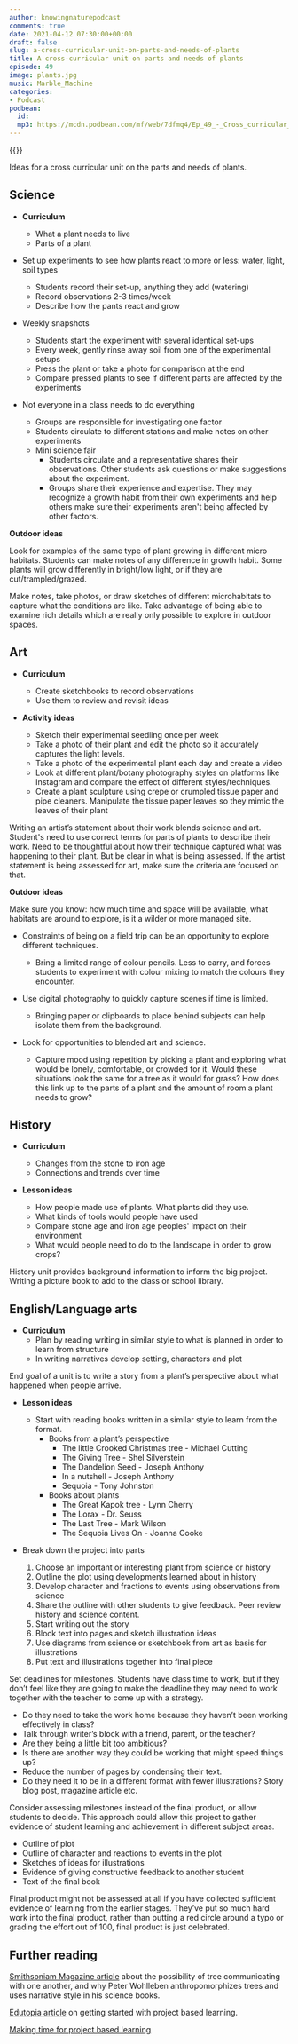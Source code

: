 ```yaml
---
author: knowingnaturepodcast
comments: true
date: 2021-04-12 07:30:00+00:00
draft: false
slug: a-cross-curricular-unit-on-parts-and-needs-of-plants
title: A cross-curricular unit on parts and needs of plants
episode: 49
image: plants.jpg
music: Marble_Machine
categories:
- Podcast
podbean:
  id:
  mp3: https://mcdn.podbean.com/mf/web/7dfmq4/Ep_49_-_Cross_curricular_plant_project81txb.mp3
---
```


{{<podcast-player>}}

Ideas for a cross curricular unit on the parts and needs of plants.

## Science

  * **Curriculum**
    * What a plant needs to live
    * Parts of a plant

  * Set up experiments to see how plants react to more or less: water, light, soil types
    * Students record their set-up, anything they add (watering)
    * Record observations 2-3 times/week
    * Describe how the pants react and grow

  * Weekly snapshots
    * Students start the experiment with several identical set-ups
    * Every week, gently rinse away soil from one of the experimental setups
    * Press the plant or take a photo for comparison at the end
    * Compare pressed plants to see if different parts are affected by the experiments

  * Not everyone in a class needs to do everything
    * Groups are responsible for investigating one factor
    * Students circulate to different stations and make notes on other experiments
    * Mini science fair 
      * Students circulate and a representative shares their observations. Other students ask questions or make suggestions about the experiment.
      * Groups share their experience and expertise. They may recognize a growth habit from their own experiments and help others make sure their experiments aren't being affected by other factors.

**Outdoor ideas**

Look for examples of the same type of plant growing in different micro
habitats. Students can make notes of any difference in growth habit. Some
plants will grow differently in bright/low light, or if they are
cut/trampled/grazed.

Make notes, take photos, or draw sketches of different microhabitats to
capture what the conditions are like. Take advantage of being able to examine
rich details which are really only possible to explore in outdoor spaces.

## Art

  * **Curriculum**
    * Create sketchbooks to record observations
    * Use them to review and revisit ideas

  * **Activity ideas**
    * Sketch their experimental seedling once per week
    * Take a photo of their plant and edit the photo so it accurately captures the light levels.
    * Take a photo of the experimental plant each day and create a video
    * Look at different plant/botany photography styles on platforms like Instagram and compare the effect of different styles/techniques.
    * Create a plant sculpture using crepe or crumpled tissue paper and pipe cleaners. Manipulate the tissue paper leaves so they mimic the leaves of their plant

Writing an artist’s statement about their work blends science and art.
Student's need to use correct terms for parts of plants to describe their
work. Need to be thoughtful about how their technique captured what was
happening to their plant. But be clear in what is being assessed. If the
artist statement is being assessed for art, make sure the criteria are focused
on that.

**Outdoor ideas**

Make sure you know: how much time and space will be available, what habitats
are around to explore, is it a wilder or more managed site.

  * Constraints of being on a field trip can be an opportunity to explore different techniques. 
    * Bring a limited range of colour pencils. Less to carry, and forces students to experiment with colour mixing to match the colours they encounter.

  * Use digital photography to quickly capture scenes if time is limited. 
    * Bringing paper or clipboards to place behind subjects can help isolate them from the background.

  * Look for opportunities to blended art and science. 
    * Capture mood using repetition by picking a plant and exploring what would be lonely, comfortable, or crowded for it. Would these situations look the same for a tree as it would for grass? How does this link up to the parts of a plant and the amount of room a plant needs to grow?

## History

  * **Curriculum**
    * Changes from the stone to iron age
    * Connections and trends over time

  * **Lesson ideas**
    * How people made use of plants. What plants did they use. 
    * What kinds of tools would people have used
    * Compare stone age and iron age peoples' impact on their environment
    * What would people need to do to the landscape in order to grow crops? 

History unit provides background information to inform the big project.
Writing a picture book to add to the class or school library.

## English/Language arts

  * **Curriculum**
    * Plan by reading writing in similar style to what is planned in order to learn from structure
    * In writing narratives develop setting, characters and plot

End goal of a unit is to write a story from a plant’s perspective about what
happened when people arrive.

  * **Lesson ideas**
    * Start with reading books written in a similar style to learn from the format.
      * Books from a plant’s perspective
        * The little Crooked Christmas tree - Michael Cutting
        * The Giving Tree - Shel Silverstein 
        * The Dandelion Seed - Joseph Anthony 
        * In a nutshell - Joseph Anthony
        * Sequoia - Tony Johnston
      * Books about plants
        * The Great Kapok tree - Lynn Cherry
        * The Lorax - Dr. Seuss
        * The Last Tree - Mark Wilson
        * The Sequoia Lives On - Joanna Cooke

  * Break down the project into parts
    1. Choose an important or interesting plant from science or history
    2. Outline the plot using developments learned about in history
    3. Develop character and fractions to events using observations from science
    4. Share the outline with other students to give feedback. Peer review history and science content.
    5. Start writing out the story
    6. Block text into pages and sketch illustration ideas
    7. Use diagrams from science or sketchbook from art as basis for illustrations
    8. Put text and illustrations together into final piece

Set deadlines for milestones. Students have class time to work, but if they
don’t feel like they are going to make the deadline they may need to work
together with the teacher to come up with a strategy.

  * Do they need to take the work home because they haven’t been working effectively in class? 
  * Talk through writer’s block with a friend, parent, or the teacher? 
  * Are they being a little bit too ambitious? 
  * Is there are another way they could be working that might speed things up? 
  * Reduce the number of pages by condensing their text. 
  * Do they need it to be in a different format with fewer illustrations? Story blog post, magazine article etc. 

Consider assessing milestones instead of the final product, or allow students
to decide. This approach could allow this project to gather evidence of
student learning and achievement in different subject areas.

  * Outline of plot
  * Outline of character and reactions to events in the plot
  * Sketches of ideas for illustrations
  * Evidence of giving constructive feedback to another student
  * Text of the final book

Final product might not be assessed at all if you have collected sufficient
evidence of learning from the earlier stages. They’ve put so much hard work
into the final product, rather than putting a red circle around a typo or
grading the effort out of 100, final product is just celebrated.

## Further reading

[Smithsoniam Magazine article](https://www.smithsonianmag.com/science-nature/the-whispering-trees-180968084/) about the possibility of tree communicating with one another, and why Peter Wohlleben anthropomorphizes trees and uses narrative style in his science books.

[Edutopia article](https://www.edutopia.org/blog/project-based-learning-getting-started-basics-andrew-miller) on getting started with project based learning.

[Making time for project based learning](https://spencerauthor.com/pbl-time/)

